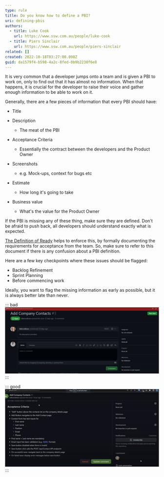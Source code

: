 ```yaml
---
type: rule
title: Do you know how to define a PBI?
uri: defining-pbis
authors:
  - title: Luke Cook
    url: https://www.ssw.com.au/people/luke-cook
  - title: Piers Sinclair
    url: https://www.ssw.com.au/people/piers-sinclair
related: []
created: 2022-10-18T03:27:00.098Z
guid: da1579f4-b598-4a2c-8fed-0b9b2230f6e8
---
```

It is very common that a developer jumps onto a team and is given a PBI to work on, only to find out that it has almost no information. When that happens, it is crucial for the developer to raise their voice and gather enough information to be able to work on it.

<!--endintro-->

Generally, there are a few pieces of information that every PBI should have:

* Title
* Description

  * The meat of the PBI
* Acceptance Criteria

  * Essentially the contract between the developers and the Product Owner
* Screenshots 

  * e.g. Mock-ups, context for bugs etc
* Estimate

  * How long it's going to take
* Business value

  * What's the value for the Product Owner

If the PBI is missing any of these thing, make sure they are defined. Don't be afraid to push back, all developers should understand exactly what is expected.

[The Definition of Ready](https://www.ssw.com.au/rules/have-a-definition-of-ready) helps to enforce this, by formally documenting the requirements for acceptance from the team. So, make sure to refer to this document if there is any confusion about a PBI definition.

Here are a few key checkpoints where these issues should be flagged:

* Backlog Refinement
* Sprint Planning
* Before commencing work

Ideally, you want to flag the missing information as early as possible, but it is always better late than never.

::: bad
![Bad Example - The PBI has no information beyond a title](r1rmwbe9ak.png)
:::

::: good
![Good Example - The PBI has a description, acceptance criteria and more](xlwwtinlrk.png)
:::

